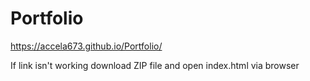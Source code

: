 # Portfolio
 
https://accela673.github.io/Portfolio/

If link isn't working download ZIP file and open index.html via browser
